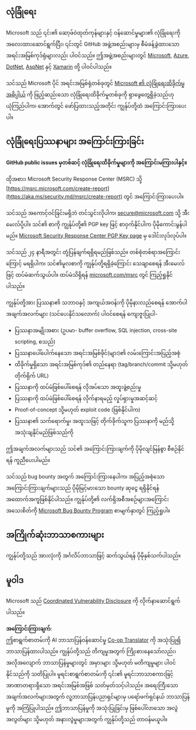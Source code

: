 <!--
CO_OP_TRANSLATOR_METADATA:
{
  "original_hash": "57f14126c1c6add76b3aef3844dfe4e3",
  "translation_date": "2025-07-21T20:36:37+00:00",
  "source_file": "SECURITY.md",
  "language_code": "my"
}
-->
## လုံခြုံရေး

Microsoft သည် ၎င်း၏ ဆော့ဖ်ဝဲထုတ်ကုန်များနှင့် ဝန်ဆောင်မှုများ၏ လုံခြုံရေးကို အလေးထားဆောင်ရွက်ပြီး၊ ၎င်းတွင် GitHub အဖွဲ့အစည်းများမှ စီမံခန့်ခွဲထားသော အရင်းအမြစ်ကုဒ်ရုံများလည်း ပါဝင်သည်။ ဤအဖွဲ့အစည်းများတွင် [Microsoft](https://github.com/Microsoft), [Azure](https://github.com/Azure), [DotNet](https://github.com/dotnet), [AspNet](https://github.com/aspnet) နှင့် [Xamarin](https://github.com/xamarin) တို့ ပါဝင်ပါသည်။

သင်သည် Microsoft ပိုင် အရင်းအမြစ်ရုံတစ်ခုတွင် [Microsoft ၏ လုံခြုံရေးထိခိုက်မှု အဓိပ္ပါယ်](https://aka.ms/security.md/definition) ကို ဖြည့်ဆည်းသော လုံခြုံရေးထိခိုက်မှုတစ်ခုကို ရှာဖွေတွေ့ရှိခဲ့သည်ဟု ယုံကြည်ပါက၊ အောက်တွင် ဖော်ပြထားသည့်အတိုင်း ကျွန်ုပ်တို့ထံ အကြောင်းကြားပေးပါ။

## လုံခြုံရေးပြဿနာများ အကြောင်းကြားခြင်း

**GitHub public issues မှတစ်ဆင့် လုံခြုံရေးထိခိုက်မှုများကို အကြောင်းမကြားပါနှင့်။**

ထိုအစား၊ Microsoft Security Response Center (MSRC) သို့ [https://msrc.microsoft.com/create-report](https://aka.ms/security.md/msrc/create-report) တွင် အကြောင်းကြားပေးပါ။

သင်သည် အကောင့်ဝင်ခြင်းမရှိဘဲ တင်သွင်းလိုပါက၊ [secure@microsoft.com](mailto:secure@microsoft.com) သို့ အီးမေးလ်ပို့ပါ။  သင်၏ စာကို ကျွန်ုပ်တို့၏ PGP key ဖြင့် စာဝှက်နိုင်ပါက ပိုမိုကောင်းမွန်ပါမည်။ [Microsoft Security Response Center PGP Key page](https://aka.ms/security.md/msrc/pgp) မှ ဒေါင်းလုဒ်လုပ်ပါ။

သင်သည် ၂၄ နာရီအတွင်း တုံ့ပြန်ချက်ရရှိရမည်ဖြစ်သည်။ တစ်စုံတစ်ရာအကြောင်းကြောင့် မရရှိပါက၊ သင်၏မူလစာကို ကျွန်ုပ်တို့ရရှိခဲ့ကြောင်း သေချာစေရန် အီးမေးလ်ဖြင့် ထပ်မံဆက်သွယ်ပါ။ ထပ်မံသိရှိရန် [microsoft.com/msrc](https://www.microsoft.com/msrc) တွင် ကြည့်ရှုနိုင်ပါသည်။

ကျွန်ုပ်တို့အား ပြဿနာ၏ သဘာဝနှင့် အကျယ်အဝန်းကို ပိုမိုနားလည်စေရန် အောက်ပါ အချက်အလက်များ (သင်ပေးနိုင်သလောက်) ပါဝင်စေရန် ကျေးဇူးပြုပါ-

  * ပြဿနာအမျိုးအစား (ဥပမာ- buffer overflow, SQL injection, cross-site scripting, စသည်)
  * ပြဿနာပေါ်ပေါက်နေသော အရင်းအမြစ်ဖိုင်(များ)၏ လမ်းကြောင်းအပြည့်အစုံ
  * ထိခိုက်မှုရှိသော အရင်းအမြစ်ကုဒ်၏ တည်နေရာ (tag/branch/commit သို့မဟုတ် တိုက်ရိုက် URL)
  * ပြဿနာကို ထပ်မံဖြစ်ပေါ်စေရန် လိုအပ်သော အထူးဖွဲ့စည်းမှု
  * ပြဿနာကို ထပ်မံဖြစ်ပေါ်စေရန် လိုက်နာရမည့် လှုပ်ရှားမှုအဆင့်ဆင့်
  * Proof-of-concept သို့မဟုတ် exploit code (ဖြစ်နိုင်ပါက)
  * ပြဿနာ၏ သက်ရောက်မှု၊ အထူးသဖြင့် တိုက်ခိုက်သူက ပြဿနာကို မည်သို့ အသုံးချနိုင်မည်ဖြစ်သည်ကို

ဤအချက်အလက်များသည် သင်၏ အကြောင်းကြားချက်ကို ပိုမိုလျင်မြန်စွာ စီစဉ်နိုင်ရန် ကူညီပေးပါမည်။

သင်သည် bug bounty အတွက် အကြောင်းကြားနေပါက၊ အပြည့်အစုံသော အကြောင်းကြားချက်များသည် ပိုမိုမြင့်မားသော bounty ဆုငွေ ရရှိနိုင်ရန် အထောက်အကူဖြစ်နိုင်ပါသည်။ ကျွန်ုပ်တို့၏ လက်ရှိအစီအစဉ်များအကြောင်း အသေးစိတ်ကို [Microsoft Bug Bounty Program](https://aka.ms/security.md/msrc/bounty) စာမျက်နှာတွင် ကြည့်ရှုပါ။

## အကြိုက်ဆုံးဘာသာစကားများ

ကျွန်ုပ်တို့သည် အားလုံးကို အင်္ဂလိပ်ဘာသာဖြင့် ဆက်သွယ်ရန် ပိုမိုနှစ်သက်ပါသည်။

## မူဝါဒ

Microsoft သည် [Coordinated Vulnerability Disclosure](https://aka.ms/security.md/cvd) ကို လိုက်နာဆောင်ရွက်ပါသည်။

**အကြောင်းကြားချက်**:  
ဤစာရွက်စာတမ်းကို AI ဘာသာပြန်ဝန်ဆောင်မှု [Co-op Translator](https://github.com/Azure/co-op-translator) ကို အသုံးပြု၍ ဘာသာပြန်ထားပါသည်။ ကျွန်ုပ်တို့သည် တိကျမှုအတွက် ကြိုးစားနေသော်လည်း၊ အလိုအလျောက် ဘာသာပြန်မှုများတွင် အမှားများ သို့မဟုတ် မတိကျမှုများ ပါဝင်နိုင်သည်ကို သတိပြုပါ။ မူရင်းစာရွက်စာတမ်းကို ၎င်း၏ မူရင်းဘာသာစကားဖြင့် အာဏာတရားရှိသော အရင်းအမြစ်အဖြစ် သတ်မှတ်သင့်ပါသည်။ အရေးကြီးသော အချက်အလက်များအတွက် လူ့ဘာသာပြန်ပညာရှင်များမှ ပရော်ဖက်ရှင်နယ် ဘာသာပြန်မှုကို အကြံပြုပါသည်။ ဤဘာသာပြန်မှုကို အသုံးပြုခြင်းမှ ဖြစ်ပေါ်လာသော အလွဲအလွတ်များ သို့မဟုတ် အနားလွဲမှုများအတွက် ကျွန်ုပ်တို့သည် တာဝန်မယူပါ။